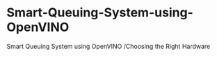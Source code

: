# Smart-Queuing-System-using-OpenVINO
Smart Queuing System using OpenVINO /Choosing the Right Hardware
